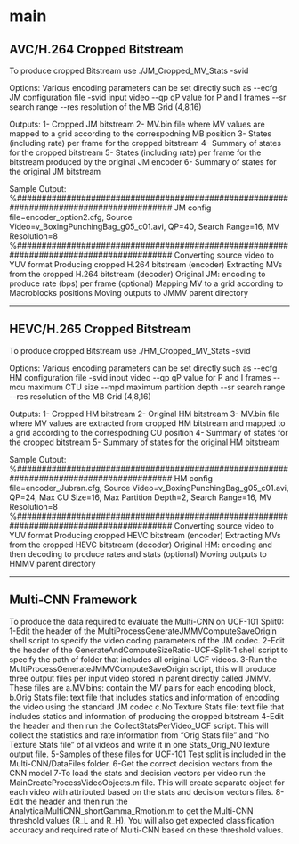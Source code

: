 # main

## AVC/H.264 Cropped Bitstream

To produce cropped Bitstream use
./JM_Cropped_MV_Stats -svid <source video>

Options:
Various encoding parameters can be set directly such as
   --ecfg   JM configuration file
   -svid    input video
   --qp     qP value for P and I frames
   --sr     search range
   --res    resolution of the MB Grid (4,8,16)
   
Outputs:
1- Cropped JM bitstream
2- MV.bin file where MV values are mapped to a grid according to the correspodning MB position
3- States (including rate) per frame for the cropped bitstream
4- Summary of states for the cropped bitstream
5- States (including rate) per frame for the bitstream produced by the original JM encoder
6- Summary of states for the original JM bitstream

Sample Output:
%########################################################################################
JM config file=encoder_option2.cfg, Source Video=v_BoxingPunchingBag_g05_c01.avi, QP=40, Search Range=16, MV Resolution=8
%########################################################################################
Converting source video to YUV format
Producing cropped H.264 bitstream (encoder)
Extracting MVs from the cropped H.264 bitstream (decoder)
Original JM: encoding to produce rate (bps) per frame (optional) 
Mapping MV to a grid according to Macroblocks positions
Moving outputs to JMMV parent directory

----------------------------------------------------------------
## HEVC/H.265 Cropped Bitstream

To produce cropped Bitstream use
./HM_Cropped_MV_Stats -svid <source video>

Options:
Various encoding parameters can be set directly such as
   --ecfg   HM configuration file
   -svid    input video
   --qp     qP value for P and I frames
   --mcu    maximum CTU size
   --mpd    maximum partition depth
   --sr     search range
   --res    resolution of the MB Grid (4,8,16)
   
Outputs:
1- Cropped HM bitstream
2- Original HM bitstream
3- MV.bin file where MV values are extracted from cropped HM bitstream and mapped to a grid according to the correspodning CU position
4- Summary of states for the cropped bitstream
5- Summary of states for the original HM bitstream

Sample Output:
%########################################################################################
HM config file=encoder_Jubran.cfg, Source Video=v_BoxingPunchingBag_g05_c01.avi, QP=24, Max CU Size=16, Max Partition Depth=2, Search Range=16, MV Resolution=8
%########################################################################################
Converting source video to YUV format
Producing cropped HEVC bitstream (encoder)
Extracting MVs from the cropped HEVC bitstream (decoder)
Original HM: encoding and then decoding to produce rates and stats (optional)
Moving outputs to HMMV parent directory

----------------------------------------------------------
## Multi-CNN Framework
To produce the data required to evaluate the Multi-CNN on UCF-101 Split0:
1-Edit the header of the MultiProcessGenerateJMMVComputeSaveOrigin shell script to specify the video coding parameters of the JM codec.
2-Edit the header of the  GenerateAndComputeSizeRatio-UCF-Split-1 shell script to specify the path of folder that includes all original UCF videos.
3-Run the MultiProcessGenerateJMMVComputeSaveOrigin script, this will produce three output files per input video stored in parent directly called JMMV. These files are
   a.MV.bins: contain the MV pairs for each encoding block, 
   b.Orig Stats file: text file that includes statics and information of encoding the video using the standard JM codec
   c.No Texture Stats file: text file that includes statics and information of producing the cropped bitstream
4-Edit the header and then run the CollectStatsPerVideo_UCF script. This will collect the statistics and rate information from “Orig Stats file” and “No Texture Stats file” of al videos and write it in one Stats_Orig_NOTexture output file.
5-Samples of these files for UCF-101 Test split is included in the Multi-CNN/DataFiles folder.
6-Get the correct decision vectors from the CNN model
7-To load the stats and decision vectors per video run the MainCreateProcessVideoObjects.m file. This will create separate object for each video with attributed based on the stats  and decision vectors files.
8-Edit the header and then run the AnalyticalMultiCNN_shortGamma_Rmotion.m to get the Multi-CNN threshold values (R_L and R_H). You will also get expected classification accuracy and required rate of Multi-CNN based on these threshold values.
